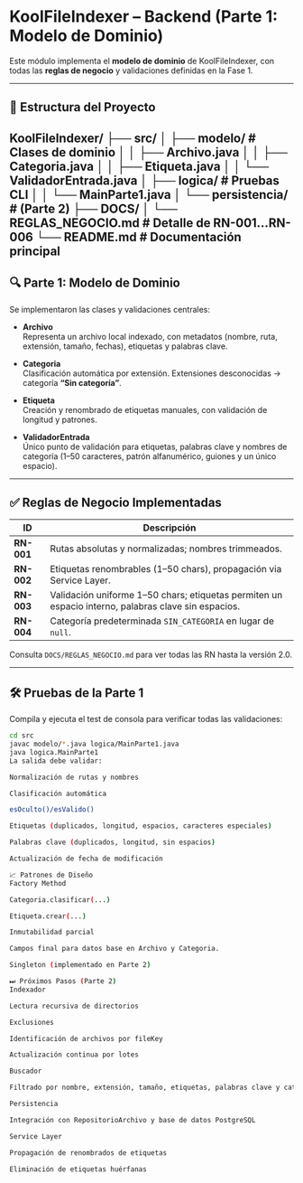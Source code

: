 # KoolFileIndexer – Backend (Parte 1: Modelo de Dominio)

Este módulo implementa el **modelo de dominio** de KoolFileIndexer, con todas las **reglas de negocio** y validaciones definidas en la Fase 1.

---
## 📂 Estructura del Proyecto
KoolFileIndexer/
├── src/
│ ├── modelo/ # Clases de dominio
│ │ ├── Archivo.java
│ │ ├── Categoria.java
│ │ ├── Etiqueta.java
│ │ └── ValidadorEntrada.java
│ ├── logica/ # Pruebas CLI
│ │ └── MainParte1.java
│ └── persistencia/ # (Parte 2)
├── DOCS/
│ └── REGLAS_NEGOCIO.md # Detalle de RN-001…RN-006
└── README.md # Documentación principal
---

## 🔍 Parte 1: Modelo de Dominio

Se implementaron las clases y validaciones centrales:

- **Archivo**  
  Representa un archivo local indexado, con metadatos (nombre, ruta, extensión, tamaño, fechas), etiquetas y palabras clave.

- **Categoria**  
  Clasificación automática por extensión. Extensiones desconocidas → categoría **“Sin categoría”**.

- **Etiqueta**  
  Creación y renombrado de etiquetas manuales, con validación de longitud y patrones.

- **ValidadorEntrada**  
  Único punto de validación para etiquetas, palabras clave y nombres de categoría (1–50 caracteres, patrón alfanumérico, guiones y un único espacio).

---

## ✅ Reglas de Negocio Implementadas

| ID     | Descripción                                                                              |
|--------|------------------------------------------------------------------------------------------|
| **RN-001** | Rutas absolutas y normalizadas; nombres trimmeados.                                   |
| **RN-002** | Etiquetas renombrables (1–50 chars), propagación via Service Layer.                   |
| **RN-003** | Validación uniforme 1–50 chars; etiquetas permiten un espacio interno, palabras clave sin espacios. |
| **RN-004** | Categoría predeterminada `SIN_CATEGORIA` en lugar de `null`.                          |

Consulta `DOCS/REGLAS_NEGOCIO.md` para ver todas las RN hasta la versión 2.0.

---

## 🛠️ Pruebas de la Parte 1

Compila y ejecuta el test de consola para verificar todas las validaciones:

```bash
cd src
javac modelo/*.java logica/MainParte1.java
java logica.MainParte1
La salida debe validar:

Normalización de rutas y nombres

Clasificación automática

esOculto()/esValido()

Etiquetas (duplicados, longitud, espacios, caracteres especiales)

Palabras clave (duplicados, longitud, sin espacios)

Actualización de fecha de modificación

📈 Patrones de Diseño
Factory Method

Categoria.clasificar(...)

Etiqueta.crear(...)

Inmutabilidad parcial

Campos final para datos base en Archivo y Categoria.

Singleton (implementado en Parte 2)

⏭ Próximos Pasos (Parte 2)
Indexador

Lectura recursiva de directorios

Exclusiones

Identificación de archivos por fileKey

Actualización continua por lotes

Buscador

Filtrado por nombre, extensión, tamaño, etiquetas, palabras clave y categoría

Persistencia

Integración con RepositorioArchivo y base de datos PostgreSQL

Service Layer

Propagación de renombrados de etiquetas

Eliminación de etiquetas huérfanas